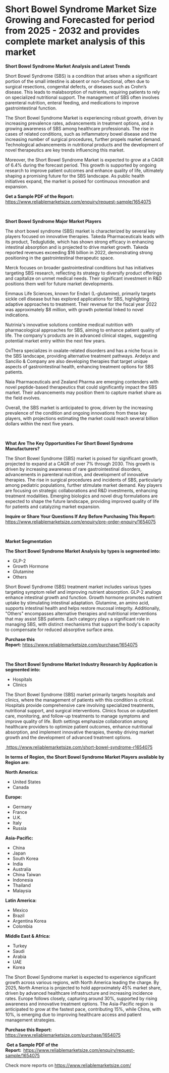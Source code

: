 <p><h1>Short Bowel Syndrome Market Size Growing and Forecasted for period from 2025 - 2032 and provides complete market analysis of this market</h1></p><p><strong>Short Bowel Syndrome Market Analysis and Latest Trends</strong></p>
<p><p>Short Bowel Syndrome (SBS) is a condition that arises when a significant portion of the small intestine is absent or non-functional, often due to surgical resections, congenital defects, or diseases such as Crohn’s disease. This leads to malabsorption of nutrients, requiring patients to rely on specialized nutritional support. The management of SBS often involves parenteral nutrition, enteral feeding, and medications to improve gastrointestinal function.</p><p>The Short Bowel Syndrome Market is experiencing robust growth, driven by increasing prevalence rates, advancements in treatment options, and a growing awareness of SBS among healthcare professionals. The rise in cases of related conditions, such as inflammatory bowel disease and the increasing number of surgical procedures, further propels market demand. Technological advancements in nutritional products and the development of novel therapeutics are key trends influencing this market.</p><p>Moreover, the Short Bowel Syndrome Market is expected to grow at a CAGR of 6.4% during the forecast period. This growth is supported by ongoing research to improve patient outcomes and enhance quality of life, ultimately shaping a promising future for the SBS landscape. As public health initiatives expand, the market is poised for continuous innovation and expansion.</p></p>
<p><strong>Get a Sample PDF of the Report:&nbsp;</strong> <a href="https://www.reliablemarketsize.com/enquiry/request-sample/1654075?utm_campaign=2876&utm_medium=2&utm_source=Github&utm_content=ia&utm_term=06032025&utm_id=short-bowel-syndrome">https://www.reliablemarketsize.com/enquiry/request-sample/1654075</a></p>
<p>&nbsp;</p>
<p><strong>Short Bowel Syndrome Major Market Players</strong></p>
<p><p>The short bowel syndrome (SBS) market is characterized by several key players focused on innovative therapies. Takeda Pharmaceuticals leads with its product, Teduglutide, which has shown strong efficacy in enhancing intestinal absorption and is projected to drive market growth. Takeda reported revenues exceeding $16 billion in 2022, demonstrating strong positioning in the gastrointestinal therapeutic space.</p><p>Merck focuses on broader gastrointestinal conditions but has initiatives targeting SBS research, reflecting its strategy to diversify product offerings and capitalize on unmet medical needs. Their significant investment in R&D positions them well for future market developments.</p><p>Emmaus Life Sciences, known for Endari (L-glutamine), primarily targets sickle cell disease but has explored applications for SBS, highlighting adaptive approaches to treatment. Their revenue for the fiscal year 2022 was approximately $8 million, with growth potential linked to novel indications.</p><p>Nutrinia's innovative solutions combine medical nutrition with pharmacological approaches for SBS, aiming to enhance patient quality of life. The company's products are in advanced clinical stages, suggesting potential market entry within the next few years.</p><p>OxThera specializes in oxalate-related disorders and has a niche focus in the SBS landscape, providing alternative treatment pathways. Ardelyx and Sancilio & Company are also developing therapies that target unique aspects of gastrointestinal health, enhancing treatment options for SBS patients.</p><p>Naia Pharmaceuticals and Zealand Pharma are emerging contenders with novel peptide-based therapeutics that could significantly impact the SBS market. Their advancements may position them to capture market share as the field evolves.</p><p>Overall, the SBS market is anticipated to grow, driven by the increasing prevalence of the condition and ongoing innovations from these key players, with projections estimating the market could reach several billion dollars within the next five years.</p></p>
<p>&nbsp;</p>
<p><strong>What Are The Key Opportunities For Short Bowel Syndrome Manufacturers?</strong></p>
<p><p>The Short Bowel Syndrome (SBS) market is poised for significant growth, projected to expand at a CAGR of over 7% through 2030. This growth is driven by increasing awareness of rare gastrointestinal disorders, advancements in parenteral nutrition, and development of innovative therapies. The rise in surgical procedures and incidents of SBS, particularly among pediatric populations, further stimulate market demand. Key players are focusing on strategic collaborations and R&D investments, enhancing treatment modalities. Emerging biologics and novel drug formulations are expected to shape the future landscape, providing improved quality of life for patients and catalyzing market expansion.</p></p>
<p><strong>Inquire or Share Your Questions If Any Before Purchasing This Report:</strong> <a href="https://www.reliablemarketsize.com/enquiry/pre-order-enquiry/1654075?utm_campaign=2876&utm_medium=2&utm_source=Github&utm_content=ia&utm_term=06032025&utm_id=short-bowel-syndrome">https://www.reliablemarketsize.com/enquiry/pre-order-enquiry/1654075</a></p>
<p>&nbsp;</p>
<p><strong>Market Segmentation</strong></p>
<p><strong>The Short Bowel Syndrome Market Analysis by types is segmented into:</strong></p>
<p><ul><li>GLP-2</li><li>Growth Hormone</li><li>Glutamine</li><li>Others</li></ul></p>
<p><p>Short Bowel Syndrome (SBS) treatment market includes various types targeting symptom relief and improving nutrient absorption. GLP-2 analogs enhance intestinal growth and function. Growth hormone promotes nutrient uptake by stimulating intestinal adaptation. Glutamine, an amino acid, supports intestinal health and helps restore mucosal integrity. Additionally, "Others" encompasses alternative therapies and nutritional interventions that may assist SBS patients. Each category plays a significant role in managing SBS, with distinct mechanisms that support the body's capacity to compensate for reduced absorptive surface area.</p></p>
<p><strong>Purchase this Report:&nbsp;</strong><a href="https://www.reliablemarketsize.com/purchase/1654075?utm_campaign=2876&utm_medium=2&utm_source=Github&utm_content=ia&utm_term=06032025&utm_id=short-bowel-syndrome">https://www.reliablemarketsize.com/purchase/1654075</a></p>
<p>&nbsp;</p>
<p><strong>The Short Bowel Syndrome Market Industry Research by Application is segmented into:</strong></p>
<p><ul><li>Hospitals</li><li>Clinics</li></ul></p>
<p><p>The Short Bowel Syndrome (SBS) market primarily targets hospitals and clinics, where the management of patients with this condition is critical. Hospitals provide comprehensive care involving specialized treatments, nutritional support, and surgical interventions. Clinics focus on outpatient care, monitoring, and follow-up treatments to manage symptoms and improve quality of life. Both settings emphasize collaboration among healthcare providers to optimize patient outcomes, enhance nutritional absorption, and implement innovative therapies, thereby driving market growth and the development of advanced treatment options.</p></p>
<p><a href="https://www.reliablemarketsize.com/short-bowel-syndrome-r1654075?utm_campaign=2876&utm_medium=2&utm_source=Github&utm_content=ia&utm_term=06032025&utm_id=short-bowel-syndrome">&nbsp;https://www.reliablemarketsize.com/short-bowel-syndrome-r1654075</a></p>
<p><strong>In terms of Region, the Short Bowel Syndrome Market Players available by Region are:</strong></p>
<p>
    <p> <strong> North America: </strong>
        <ul>
            <li>United States</li>
            <li>Canada</li>
        </ul>
        </p> 
    <p> <strong> Europe: </strong>
        <ul>
            <li>Germany</li>
            <li>France</li>
            <li>U.K.</li>
            <li>Italy</li>
            <li>Russia</li>
        </ul>
        </p> 
    <p> <strong> Asia-Pacific: </strong>
        <ul>
            <li>China</li>
            <li>Japan</li>
            <li>South Korea</li>
            <li>India</li>
            <li>Australia</li>
            <li>China Taiwan</li>
            <li>Indonesia</li>
            <li>Thailand</li>
            <li>Malaysia</li>
        </ul>
        </p> 
    <p> <strong> Latin America: </strong>
        <ul>
            <li>Mexico</li>
            <li>Brazil</li>
            <li>Argentina Korea</li>
            <li>Colombia</li>
        </ul>
        </p> 
    <p> <strong> Middle East & Africa: </strong>
        <ul>
            <li>Turkey</li>
            <li>Saudi</li>
            <li>Arabia</li>
            <li>UAE</li>
            <li>Korea</li>
        </ul>
    </p>
    </p>
<p><p>The Short Bowel Syndrome market is expected to experience significant growth across various regions, with North America leading the charge. By 2025, North America is projected to hold approximately 45% market share, driven by advanced healthcare infrastructure and increasing incidence rates. Europe follows closely, capturing around 30%, supported by rising awareness and innovative treatment options. The Asia-Pacific region is anticipated to grow at the fastest pace, contributing 15%, while China, with 10%, is emerging due to improving healthcare access and patient management strategies.</p></p>
<p><strong>Purchase this Report: </strong><a href="https://www.reliablemarketsize.com/purchase/1654075?utm_campaign=2876&utm_medium=2&utm_source=Github&utm_content=ia&utm_term=06032025&utm_id=short-bowel-syndrome">https://www.reliablemarketsize.com/purchase/1654075</a></p>
<p>&nbsp;<strong>Get a Sample PDF of the Report:&nbsp;&nbsp;</strong><a href="https://www.reliablemarketsize.com/enquiry/request-sample/1654075?utm_campaign=2876&utm_medium=2&utm_source=Github&utm_content=ia&utm_term=06032025&utm_id=short-bowel-syndrome">https://www.reliablemarketsize.com/enquiry/request-sample/1654075</a></p>
<p><strong></strong></p>
<p>Check more reports on <a href="https://www.reliablemarketsize.com/?utm_campaign=2876&utm_medium=2&utm_source=Github&utm_content=ia&utm_term=06032025&utm_id=short-bowel-syndrome">https://www.reliablemarketsize.com/</a></p>